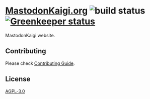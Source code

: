 # [MastodonKaigi.org](https://mastodonkaigi.org/) ![build status](https://travis-ci.org/mastodonkaigi/mastodonkaigi.org.svg?branch=master) [![Greenkeeper status](https://badges.greenkeeper.io/mastodonkaigi/mastodonkaigi.org.svg)](https://greenkeeper.io/)

MastodonKaigi website.

## Contributing

Please check [Contributing Guide](CONTRIBUTING.md).

## License

[AGPL-3.0](LICENSE)

